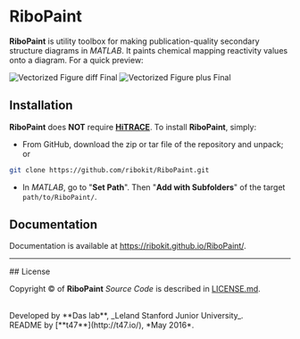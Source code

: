 # RiboPaint

**RiboPaint** is utility toolbox for making publication-quality secondary structure diagrams in *MATLAB*. It paints chemical mapping reactivity values onto a diagram. For a quick preview:

![Vectorized Figure diff Final](https://raw.github.com/ribokit/RiboPaint/master/Examples/pfl_clr_diff.png)
![Vectorized Figure plus Final](https://raw.github.com/ribokit/RiboPaint/master/Examples/pfl_clr_plus.png)

## Installation

**RiboPaint** does **NOT** require [**HiTRACE**](https://gibhut.com/hitrace/HiTRACE). To install **RiboPaint**, simply:

- From GitHub, download the zip or tar file of the repository and unpack; or 

```bash
git clone https://github.com/ribokit/RiboPaint.git
```

- In *MATLAB*, go to "**Set Path**". Then "**Add with Subfolders**" of the target `path/to/RiboPaint/`.

## Documentation

Documentation is available at https://ribokit.github.io/RiboPaint/.

<hr/>
## License

Copyright &copy; of **RiboPaint** _Source Code_ is described in [LICENSE.md](https://github.com/ribokit/RiboPaint/blob/master/LICENSE.md).

<br/>
Developed by **Das lab**, _Leland Stanford Junior University_.
<br/>
README by [**t47**](http://t47.io/), *May 2016*.
